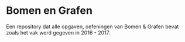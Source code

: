 # Bomen en Grafen

Een repository dat alle opgaven, oefeningen van Bomen & Grafen bevat zoals het vak werd gegeven in 2016 - 2017.
